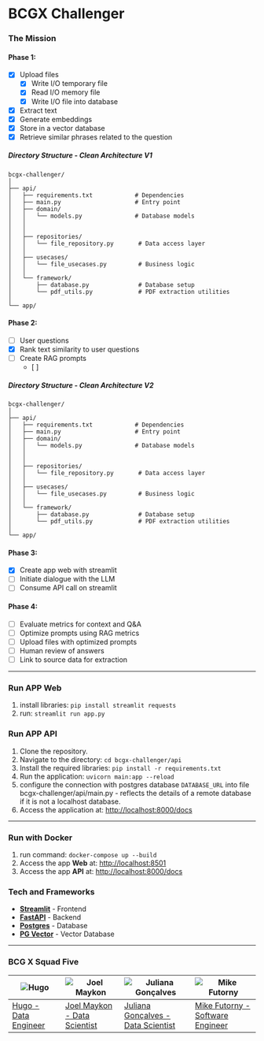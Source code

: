 # BCGX Challenger

### The Mission

#### **Phase 1:**
- [X] Upload files
  - [X] Write I/O temporary file
  - [X] Read I/O memory file
  - [X] Write I/O file into database
- [X] Extract text
- [X] Generate embeddings
- [X] Store in a vector database
- [X] Retrieve similar phrases related to the question

##### Directory Structure - Clean Architecture V1
```
bcgx-challenger/
│
├── api/
│   ├── requirements.txt            # Dependencies
│   ├── main.py                     # Entry point
│   ├── domain/
│   │   └── models.py               # Database models
│   │   
│   │
│   ├── repositories/
│   │   └── file_repository.py       # Data access layer
│   │
│   ├── usecases/
│   │   └── file_usecases.py         # Business logic
│   │
│   └── framework/
│       ├── database.py              # Database setup
│       └── pdf_utils.py             # PDF extraction utilities
│
└── app/
```


#### **Phase 2:**
- [ ] User questions
- [X] Rank text similarity to user questions
- [ ] Create RAG prompts
  - [ ] 

##### Directory Structure - Clean Architecture V2
```
bcgx-challenger/
│
├── api/
│   ├── requirements.txt            # Dependencies
│   ├── main.py                     # Entry point
│   ├── domain/
│   │   └── models.py               # Database models
│   │   
│   │
│   ├── repositories/
│   │   └── file_repository.py       # Data access layer
│   │
│   ├── usecases/
│   │   └── file_usecases.py         # Business logic
│   │
│   └── framework/
│       ├── database.py              # Database setup
│       └── pdf_utils.py             # PDF extraction utilities
│
└── app/
```

#### **Phase 3:**
- [X] Create app web with streamlit
- [ ] Initiate dialogue with the LLM
- [ ] Consume API call on streamlit

#### **Phase 4:**
- [ ] Evaluate metrics for context and Q&A
- [ ] Optimize prompts using RAG metrics
- [ ] Upload files with optimized prompts
- [ ] Human review of answers
- [ ] Link to source data for extraction

---
### Run APP Web
1. install libraries: `pip install streamlit requests`
2. run: `streamlit run app.py`

### Run APP API
1. Clone the repository.
2. Navigate to the directory: `cd bcgx-challenger/api`
3. Install the required libraries: `pip install -r requirements.txt`
4. Run the application: `uvicorn main:app --reload`
5. configure the connection with postgres database `DATABASE_URL` into file bcgx-challenger/api/main.py - reflects the details of a remote database if it is not a localhost database.
6. Access the application at: [http://localhost:8000/docs](http://localhost:8000/docs)

---

### Run with Docker
1. run command: `docker-compose up --build`
2. Access the app **Web** at: [http://localhost:8501](http://localhost:8501/)
3. Access the app **API** at: [http://localhost:8000/docs](http://localhost:8000/docs)

### Tech and Frameworks
- **[Streamlit](https://streamlit.io/generative-ai)** - Frontend
- **[FastAPI](https://fastapi.tiangolo.com/)** - Backend
- **[Postgres](https://www.postgresql.org/)** - Database
- **[PG Vector](https://github.com/pgvector/pgvector)** - Vector Database

---

### BCG X Squad Five

| ![Hugo](https://github.com/hucodelab.png) | ![Joel Maykon](https://github.com/joelmaykon94.png) | ![Juliana Gonçalves](https://github.com/jungoncalves.png) | ![Mike Futorny](https://github.com/MikeFutorny.png) |
|--------------------------------------------|------------------------------------------------------|------------------------------------------------------------|-------------------------------------------------------|
| [Hugo - Data Engineer](https://github.com/hucodelab) | [Joel Maykon - Data Scientist](https://github.com/joelmaykon94) | [Juliana Gonçalves - Data Scientist](https://github.com/jungoncalves) | [Mike Futorny - Software Engineer](https://github.com/MikeFutorny) |
